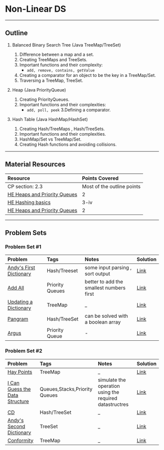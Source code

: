# Non-Linear DS
---
## Outline
1. Balanced Binary Search Tree (Java TreeMap/TreeSet)

	 1. Difference between a map and a set.
	 2. Creating TreeMaps and TreeSets.
	 3. Important functions and their complexity:
	 	* `add, remove, contains, getValue`
	 4. Creating a comparator for an object to be the key in a TreeMap/Set.
	 5. Traversing a TreeMap, TreeSet.
	 
2. Heap (Java PriorityQueue)
	 1. Creating PriorityQueues.
	 2. Important functions and their complexities:
	 	* `add, poll, peek`
	 3.Defining a comparator.
	 
3. Hash Table (Java HashMap/HashSet)
	1. Creating Hash/TreeMaps , Hash/TreeSets.
	2. Important functions and their complexities.
	3. HashMap/Set vs TreeMap/Set.
	4. Creating Hash functions and avoiding collisions.
	
---
## Material Resources
| Resource                  | Points Covered                  |
|:------------------------- |:--------------------------------|
|CP section: 2.3            | Most of the outline points           |
|[HE Heaps and Priority Queues](https://www.hackerearth.com/practice/data-structures/trees/heapspriority-queues/tutorial/)            | 2        |
|[HE Hashing basics](https://www.hackerearth.com/practice/data-structures/hash-tables/basics-of-hash-tables/tutorial/)            | 3-iv        |
|[HE Heaps and Priority Queues](https://www.hackerearth.com/practice/notes/heaps-and-priority-queues/)            | 2        |

---
## Problem Sets
### Problem Set #1

| Problem        | Tags          | Notes  | Solution |
|:------------- |:-------------|:-----|:--------|
| [Andy's First Dictionary](https://uva.onlinejudge.org/index.php?option=onlinejudge&page=show_problem&problem=1756)      |  Hash/Treeset   | some input parsing , sort output    | [Link](https://ideone.com/haO0a1) |
| [Add All](https://uva.onlinejudge.org/index.php?option=onlinejudge&page=show_problem&problem=1895)      |  Priority Queues   | better to add the smallest numbers first    | [Link](https://ideone.com/2aHcCe) |
| [Updating a Dictionary](https://uva.onlinejudge.org/index.php?option=com_onlinejudge&Itemid=8&page=show_problem&problem=3948)      |  TreeMap   | _    | [Link](https://github.com/AhmadElsagheer/UVa-Solutions/blob/master/v125/UpdatingADictionary_UVa12504.java) |
| [Pangram](http://codeforces.com/problemset/problem/520/A)      |  Hash/TreeSet   | can be solved with a boolean array     | [Link](http://codeforces.com/contest/520/submission/34050010) |
| [Argus](https://uva.onlinejudge.org/index.php?option=onlinejudge&page=show_problem&problem=3644)      |  Priority Queue   | -    | [Link](https://github.com/AhmadElsagheer/UVa-Solutions/blob/master/v012/Argus_UVa1203.java) |

### Problem Set #2

| Problem        | Tags          | Notes  | Solution |
|:------------- |:-------------|:-----|:--------|
| [Hay Points](https://uva.onlinejudge.org/index.php?option=com_onlinejudge&Itemid=8&category=631&page=show_problem&problem=1236)      |  TreeMap   | _    | [Link](https://ideone.com/w1Onpp) |
| [I Can Guess the Data Structure](https://uva.onlinejudge.org/index.php?option=com_onlinejudge&Itemid=8&page=show_problem&problem=3146)      |  Queues,Stacks,Priority Queues   | simulate the operation using the required datastructres   | [Link](https://github.com/AhmadElsagheer/UVa-Solutions/blob/master/v119/ICanGuessTheDataStructure_UVa11995.java) |
| [CD](https://uva.onlinejudge.org/index.php?option=com_onlinejudge&Itemid=8&page=show_problem&problem=2949)      |  Hash/TreeSet   | _    | [Link](https://ideone.com/hJPndm) |
| [Andy's Second Dictionary](https://uva.onlinejudge.org/index.php?option=onlinejudge&page=show_problem&problem=2003)      |  TreeSet   | _    | [Link](https://github.com/AhmadElsagheer/UVa-Solutions/blob/master/v110/AndysSecondDicitionary_UVa11062.java) |
| [Conformity](https://uva.onlinejudge.org/index.php?option=onlinejudge&page=show_problem&problem=2261)      |  TreeMap   | _    | [Link](https://github.com/AhmadElsagheer/UVa-Solutions/blob/master/v112/Conformity_UVa11286.java) |

